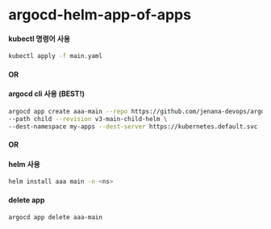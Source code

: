 # argocd-helm-app-of-apps

#### kubectl 명령어 사용
```bash
kubectl apply -f main.yaml
```

#### OR
#### argocd cli 사용 (BEST!)
```bash
argocd app create aaa-main --repo https://github.com/jenana-devops/argocd-helm-app-of-apps.git \
--path child --revision v3-main-child-helm \
--dest-namespace my-apps --dest-server https://kubernetes.default.svc
```

#### OR
#### helm 사용
```bash
helm install aaa main -n <ns>
```

#### delete app
```bash
argocd app delete aaa-main
```